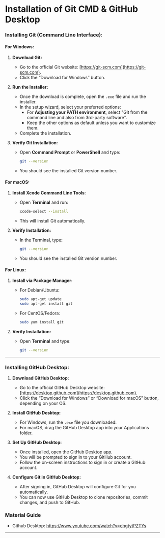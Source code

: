 # Installation of Git CMD & GitHub Desktop

### **Installing Git (Command Line Interface):**

#### For Windows:
1. **Download Git:**
   - Go to the official Git website: [https://git-scm.com](https://git-scm.com).
   - Click the “Download for Windows” button.

2. **Run the Installer:**
   - Once the download is complete, open the `.exe` file and run the installer.
   - In the setup wizard, select your preferred options:
     - For **Adjusting your PATH environment**, select "Git from the command line and also from 3rd-party software".
     - Keep the other options as default unless you want to customize them.
   - Complete the installation.

3. **Verify Git Installation:**
   - Open **Command Prompt** or **PowerShell** and type:
     ```bash
     git --version
     ```
   - You should see the installed Git version number.

#### For macOS:
1. **Install Xcode Command Line Tools:**
   - Open **Terminal** and run:
     ```bash
     xcode-select --install
     ```
   - This will install Git automatically.

2. **Verify Installation:**
   - In the Terminal, type:
     ```bash
     git --version
     ```
   - You should see the installed Git version number.

#### For Linux:
1. **Install via Package Manager:**
   - For Debian/Ubuntu:
     ```bash
     sudo apt-get update
     sudo apt-get install git
     ```
   - For CentOS/Fedora:
     ```bash
     sudo yum install git
     ```

2. **Verify Installation:**
   - Open **Terminal** and type:
     ```bash
     git --version
     ```

---

### **Installing GitHub Desktop:**

1. **Download GitHub Desktop:**
   - Go to the official GitHub Desktop website: [https://desktop.github.com](https://desktop.github.com).
   - Click the “Download for Windows” or “Download for macOS” button, depending on your OS.

2. **Install GitHub Desktop:**
   - For Windows, run the `.exe` file you downloaded.
   - For macOS, drag the GitHub Desktop app into your Applications folder.

3. **Set Up GitHub Desktop:**
   - Once installed, open the GitHub Desktop app.
   - You will be prompted to sign in to your GitHub account.
   - Follow the on-screen instructions to sign in or create a GitHub account.

4. **Configure Git in GitHub Desktop:**
   - After signing in, GitHub Desktop will configure Git for you automatically.
   - You can now use GitHub Desktop to clone repositories, commit changes, and push to GitHub.

### Material Guide
- Github Desktop: https://www.youtube.com/watch?v=chgtytPZTYs


---

